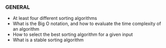 ### GENERAL
- At least four different sorting algorithms
- What is the Big O notation, and how to evaluate the time complexity of an algorithm
- How to select the best sorting algorithm for a given input
- What is a stable sorting algorithm

